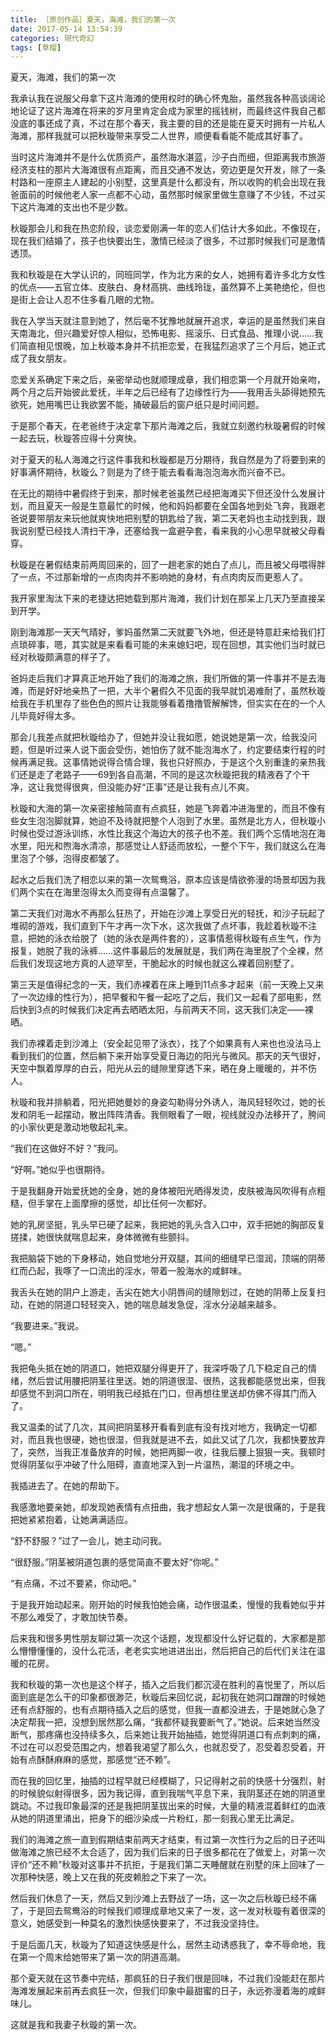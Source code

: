 ```yaml
---
title: ［原创作品］夏天，海滩，我们的第一次
date: 2017-05-14 13:54:39
categories: 現代奇幻
tags: [草榴]
---
```

夏天，海滩，我们的第一次

我承认我在说服父母拿下这片海滩的使用权时的确心怀鬼胎，虽然我各种高谈阔论地论证了这片海滩在将来的岁月里肯定会成为家里的摇钱树，而最终这件我自己都没底的事还成了真，不过在那个春天，我主要的目的还是能在夏天时拥有一片私人海滩，那样我就可以把秋璇带来享受二人世界，顺便看看能不能成其好事了。

当时这片海滩并不是什么优质资产，虽然海水湛蓝，沙子白而细，但距离我市旅游经济支柱的那片大海滩很有点距离，而且交通不发达，旁边更是欠开发，除了一条村路和一座原主人建起的小别墅，这里真是什么都没有，所以收购的机会出现在我爸面前的时候他老人家一点都不心动，虽然那时候家里做生意赚了不少钱，不过买下这片海滩的支出也不是少数。

秋璇那会儿和我在热恋阶段，谈恋爱刚满一年的恋人们估计大多如此，不像现在，现在我们结婚了，孩子也快要出生，激情已经淡了很多，不过那时候我们可是激情透顶。

我和秋璇是在大学认识的，同班同学，作为北方来的女人，她拥有着许多北方女性的优点——五官立体、皮肤白、身材高挑、曲线玲珑，虽然算不上美艳绝伦，但也是街上会让人忍不住多看几眼的尤物。

我在入学当天就注意到她了，然后毫不犹豫地就展开追求，幸运的是虽然我们来自天南海北，但兴趣爱好惊人相似，恐怖电影、摇滚乐、日式食品、推理小说……我们简直相见恨晚，加上秋璇本身并不抗拒恋爱，在我猛烈追求了三个月后，她正式成了我女朋友。

恋爱关系确定下来之后，亲密举动也就顺理成章，我们相恋第一个月就开始亲吻，两个月之后开始彼此爱抚，半年之后已经有了边缘性行为——我用舌头舔得她预先欲死，她用嘴巴让我欲罢不能，捅破最后的窗户纸只是时间问题。

于是那个春天，在老爸终于决定拿下那片海滩之后，我就立刻邀约秋璇暑假的时候一起去玩，秋璇答应得十分爽快。

对于夏天的私人海滩之行这件事我和秋璇都是万分期待，我自然是为了将要到来的好事满怀期待，秋璇么？则是为了终于能去看看海泡泡海水而兴奋不已。

在无比的期待中暑假终于到来，那时候老爸虽然已经把海滩买下但还没什么发展计划，而且夏天一般是生意最忙的时候，他和妈妈都要在全国各地到处飞奔，我跟老爸说要带朋友来玩他就爽快地把别墅的钥匙给了我，第二天老妈也主动找到我，跟我说别墅已经找人清扫干净，还塞给我一盒避孕套，看来我的小心思早就被父母看穿。

秋璇是在暑假结束前两周回来的，回了一趟老家的她白了点儿，而且被父母喂得胖了一点，不过那新增的一点肉肉并不影响她的身材，有点肉肉反而更惹人了。

我开家里淘汰下来的老捷达把她载到那片海滩，我们计划在那呆上几天乃至直接呆到开学。

刚到海滩那一天天气晴好，爹妈虽然第二天就要飞外地，但还是特意赶来给我们打点琐碎事，嗯，其实就是来看看可能的未来媳妇吧，现在回想，其实他们当时就已经对秋璇颇满意的样子了。

爸妈走后我们才算真正地开始了我们的海滩之旅，我们所做的第一件事并不是去海滩，而是好好地亲热了一把，大半个暑假久不见面的我早就饥渴难耐了，虽然秋璇给我在手机里存了些色色的照片让我能够看着撸撸管解解馋，但实实在在的一个人儿毕竟好得太多。

那会儿我差点就把秋璇给办了，但她并没让我如愿，她说她是第一次，给我没问题，但是听过来人说下面会受伤，她怕伤了就不能泡海水了，约定要结束行程的时候再满足我。这事情她说得合情合理，我也只好照办，于是这个久别重逢的亲热我们还是走了老路子——69到各自高潮，不同的是这次秋璇把我的精液吞了个干净，这让我觉得很爽，但没能办好“正事”还是让我有点儿不爽。

秋璇和大海的第一次亲密接触简直有点疯狂，她是飞奔着冲进海里的，而且不像有些女生泡泡脚就算，她迫不及待就把整个人泡到了水里。虽然是北方人，但秋璇小时候也受过游泳训练，水性比我这个海边大的孩子也不差。我们两个忘情地泡在海水里，阳光和煦海水清凉，那感觉让人舒适而放松，一整个下午，我们就这么在海里泡了个够，泡得皮都皱了。

起水之后我们洗了相恋以来的第一次鸳鸯浴，原本应该是情欲弥漫的场景却因为我们两个实在在海里泡得太久而变得有点温馨了。

第二天我们对海水不再那么狂热了，开始在沙滩上享受日光的轻抚，和沙子玩起了堆砌的游戏，我们直到下午才再一次下水，这次我做了点坏事，我趁着秋璇不注意，把她的泳衣给脱了（她的泳衣是两件套的），这事情惹得秋璇有点生气，作为报复，她脱了我的泳裤……这件事最后的发展就是，我们两在海里脱了个全裸，然后我们发现这地方真的人迹罕至，干脆起水的时候也就这么裸着回别墅了。

第三天是值得纪念的一天，我们赤裸着在床上睡到11点多才起来（前一天晚上又来了一次边缘的性行为），把早餐和午餐一起吃了之后，我们又一起看了部电影，然后快到3点的时候我们决定再去晒晒太阳，与前两天不同，这天我们决定——裸晒。

我们赤裸着走到沙滩上（安全起见带了泳衣），找了个如果真有人来也也没法马上看到我们的位置，然后躺下来开始享受夏日海边的阳光与微风。那天的天气很好，天空中飘着厚厚的白云，阳光从云的缝隙里穿透下来，晒在身上暖暖的，并不伤人。

秋璇和我并排躺着，阳光把她曼妙的身姿勾勒得分外诱人，海风轻轻吹过，她的长发和阴毛一起摆动，散出阵阵清香。我侧眼看了一眼，视线就没办法移开了，胯间的小家伙更是激动地敬起礼来。

“我们在这做好不好？”我问。

“好啊。”她似乎也很期待。

于是我翻身开始爱抚她的全身，她的身体被阳光晒得发烫，皮肤被海风吹得有点粗糙，但手掌在上面摩擦的感觉，却比任何一次都好。

她的乳房坚挺，乳头早已硬了起来，我把她的乳头含入口中，双手把她的胸部反复搓揉，她很快就喘息起来，身体微微有些颤抖。

我把脑袋下她的下身移动，她自觉地分开双腿，其间的细缝早已湿润，顶端的阴蒂红而凸起，我啄了一口流出的淫水，带着一股海水的咸鲜味。

我舌头在她的阴户上游走，舌尖在她大小阴唇间的缝隙划过，在她的阴蒂上反复扫动，在她的阴道口轻轻突入，她的喘息越发急促，淫水分泌越来越多。

“我要进来。”我说。

“嗯。”

我把龟头抵在她的阴道口，她把双腿分得更开了，我深呼吸了几下稳定自己的情绪，然后尝试用腰把阴茎往里送。她的阴道很湿、很热，这我都能感觉出来，但我却感觉不到洞口所在，明明我已经抵在门口，但再想往里送却仿佛不得其门而入了。

我又温柔的试了几次，其间把阴茎移开看看到底有没有找对地方，我确定一切都对，而且我也很硬，她也很湿，但我就是进不去，如此又试了几次，我都快要放弃了，突然，当我正准备放弃的时候，她把两脚一收，往我后腰上狠狠一夹。我顿时觉得阴茎似乎冲破了什么阻碍，直直地深入到一片温热，潮湿的环境之中。

我插进去了。在她的帮助下。

我感激地要亲她，却发现她表情有点扭曲，我才想起女人第一次是很痛的，于是我把她紧紧抱着，让她满满适应。

“舒不舒服？”过了一会儿，她主动问我。

“很舒服。”阴茎被阴道包裹的感觉简直不要太好“你呢。”

“有点痛，不过不要紧，你动吧。”

于是我开始动起来。刚开始的时候我怕她会痛，动作很温柔，慢慢的我看她似乎并不那么难受了，才敢加快节奏。

后来我和很多男性朋友聊过第一次这个话题，发现都没什么好记载的，大家都是那么懵懵懂懂的，没什么花活，老老实实地进进出出，然后把自己的后代们关注在温暖的花房。

我和秋璇的第一次也是这个样子，插入之后我们都沉浸在胜利的喜悦里了，所以后面到底是怎么干的印象都很渺茫，秋璇后来回忆说，起初我在她洞口蹭蹭的时候她还有点舒服的，也有点期待插入之后的感觉，但我一直都没进去，于是她就心急了决定帮我一把，没想到居然那么痛，“我都怀疑我要断气了。”她说。后来她当然没断气，那疼痛也没持续多久，后来她让我开始抽插，她觉得阴道口有点刺刺的痛，不过在可以忍受范围之内，想着我渴望了那么久，也就忍受了，忍受着忍受着，开始有点酥酥麻麻的感觉，那感觉“还不赖”。

而在我的回忆里，抽插的过程早就已经模糊了，只记得射之前的快感十分强烈，射的时候貌似射得很多，因为我记得，直到我喘气平息下来，我阴茎还在她的阴道里跳动。不过我印象最深的还是我把阴茎拔出来的时候，大量的精液混着鲜红的血液从她的阴道里涌出，把身下的细沙染成一片粉红，那一刻我心里无比满足。

我们的海滩之旅一直到假期结束前两天才结束，有过第一次性行为之后的日子还叫做海滩之旅已经不太合适了，因为我们后来的日子很多都花在了做爱上，对第一次评价“还不赖”秋璇对这事并不抗拒，于是我们第二天睡醒就在别墅的床上回味了一次那种快感，晚上又在我的死皮赖脸之下来了一次。

然后我们休息了一天，然后又到沙滩上去野战了一场，这一次之后秋璇已经不痛了，于是回去鸳鸯浴的时候我们顺理成章地又来了一发，这一发对秋璇有着很深的意义，她感受到一种莫名的激烈快感快要来了，不过我没坚持住。

于是后面几天，秋璇为了知道这快感是什么，居然主动诱惑我了，幸不辱命地，我在第一个周末给她带来了第一次的阴道高潮。

那个夏天就在这节奏中完结，那疯狂的日子我们很是回味，不过我们没能赶在那片海滩发展起来前再去疯狂一次，但我们印象中最甜蜜的日子，永远弥漫着海的咸鲜味儿。

这就是我和我妻子秋璇的第一次。